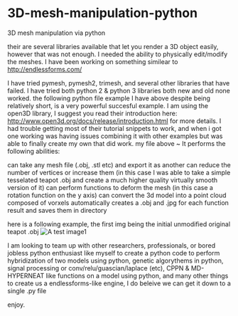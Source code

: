 # 3D-mesh-manipulation-python
3D mesh manipulation via python

their are several libraries available that let you render a 3D object easily, however that was not enough. I needed the ability to physically edit/modify the meshes. I have been working on something similear to http://endlessforms.com/ 

I have tried pymesh, pymesh2, trimesh, and several other libraries that have failed. I have tried both python 2 & python 3 libraries both new and old none worked. the following python file example I have above despite being relatively short, is a very powerful succesful example. I am using the open3D library, I suggest you read their introduction here: http://www.open3d.org/docs/release/introduction.html for more details. I had trouble getting most of their tutorial snippets to work, and when i got one working was having issues combining it with other examples but was able to finally create my own that did work. my file above ~ It performs the following abilities:

can take any mesh file (.obj, .stl etc) and export it as another
can reduce the number of vertices or increase them (in this case I was able to take a simple tesselated teapot .obj and create a much higher quality virtually smooth version of it)
can perform functions to deform the mesh (in this case a rotation function on the y axis)
can convert the 3d model into a point cloud composed of vorxels 
automatically creates a .obj and .jpg for each function result and saves them in directory

here is a following example, the first img being the initial unmodified original teapot .obj
![A test image1](https://i.ibb.co/VMYgGQ1/240742906-110691848004026-7463177260577898412-n.jpg)

I am looking to team up with other researchers, professionals, or bored jobless python enthusiast like myself to create a python code to perform hybridization of two models using python, genetic algorythems in python, signal processing or conv/relu/guascian/laplace (etc), CPPN & MD-HYPERNEAT like functions on a model using python, and many other things to create us a endlessforms-like engine, I do beleive we can get it down to a single .py file

enjoy.



 
